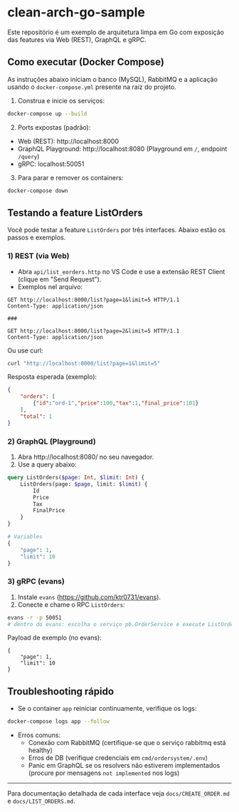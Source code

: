 # clean-arch-go-sample

Este repositório é um exemplo de arquitetura limpa em Go com exposição das features via Web (REST), GraphQL e gRPC.

## Como executar (Docker Compose)

As instruções abaixo iniciam o banco (MySQL), RabbitMQ e a aplicação usando o `docker-compose.yml` presente na raiz do projeto.

1. Construa e inicie os serviços:

```bash
docker-compose up --build
```

2. Ports expostas (padrão):

- Web (REST): http://localhost:8000
- GraphQL Playground: http://localhost:8080 (Playground em `/`, endpoint `/query`)
- gRPC: localhost:50051

3. Para parar e remover os containers:

```bash
docker-compose down
```

## Testando a feature ListOrders

Você pode testar a feature `ListOrders` por três interfaces. Abaixo estão os passos e exemplos.

### 1) REST (via Web)

- Abra `api/list_eorders.http` no VS Code e use a extensão REST Client (clique em "Send Request").
- Exemplos nel arquivo:

```http
GET http://localhost:8000/list?page=1&limit=5 HTTP/1.1
Content-Type: application/json

###

GET http://localhost:8000/list?page=2&limit=5 HTTP/1.1
Content-Type: application/json
```

Ou use curl:

```bash
curl "http://localhost:8000/list?page=1&limit=5"
```

Resposta esperada (exemplo):

```json
{
	"orders": [
		{"id":"ord-1","price":100,"tax":1,"final_price":101}
	],
	"total": 1
}
```

### 2) GraphQL (Playground)

1. Abra http://localhost:8080/ no seu navegador.
2. Use a query abaixo:

```graphql
query ListOrders($page: Int, $limit: Int) {
	ListOrders(page: $page, limit: $limit) {
		Id
		Price
		Tax
		FinalPrice
	}
}

# Variables
{
	"page": 1,
	"limit": 10
}
```

### 3) gRPC (evans)

1. Instale `evans` (https://github.com/ktr0731/evans).
2. Conecte e chame o RPC `ListOrders`:

```bash
evans -r -p 50051
# dentro do evans: escolha o serviço pb.OrderService e execute ListOrders
```

Payload de exemplo (no evans):

```
{
	"page": 1,
	"limit": 10
}
```

## Troubleshooting rápido

- Se o container `app` reiniciar continuamente, verifique os logs:

```bash
docker-compose logs app --follow
```

- Erros comuns:
	- Conexão com RabbitMQ (certifique-se que o serviço rabbitmq está healthy)
	- Erros de DB (verifique credenciais em `cmd/ordersystem/.env`)
	- Panic em GraphQL se os resolvers não estiverem implementados (procure por mensagens `not implemented` nos logs)

---

Para documentação detalhada de cada interface veja `docs/CREATE_ORDER.md` e `docs/LIST_ORDERS.md`.

